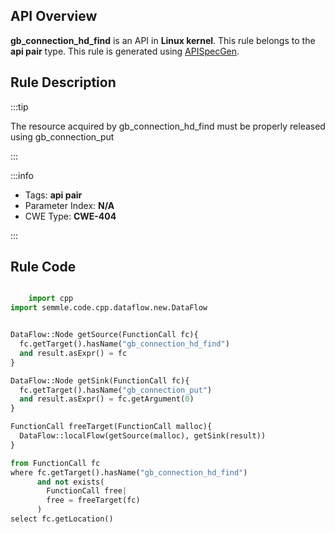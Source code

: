 ---
---


## API Overview
**gb_connection_hd_find** is an API in **Linux kernel**. This rule belongs to the **api pair** type. This rule is generated using [APISpecGen](../../tools/APISpecGen).
## Rule Description

:::tip

The resource acquired by gb_connection_hd_find must be properly released using gb_connection_put

:::

:::info

- Tags: **api pair**
- Parameter Index: **N/A**
- CWE Type: **CWE-404**

:::

## Rule Code
```python

    import cpp
import semmle.code.cpp.dataflow.new.DataFlow


DataFlow::Node getSource(FunctionCall fc){
  fc.getTarget().hasName("gb_connection_hd_find")
  and result.asExpr() = fc
}

DataFlow::Node getSink(FunctionCall fc){
  fc.getTarget().hasName("gb_connection_put")
  and result.asExpr() = fc.getArgument(0)
}

FunctionCall freeTarget(FunctionCall malloc){
  DataFlow::localFlow(getSource(malloc), getSink(result))
}

from FunctionCall fc
where fc.getTarget().hasName("gb_connection_hd_find")
      and not exists(
        FunctionCall free| 
        free = freeTarget(fc)
      )
select fc.getLocation()

    
```
